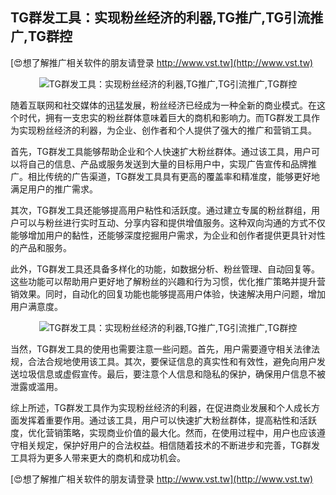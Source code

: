 ## **TG群发工具：实现粉丝经济的利器,TG推广,TG引流推广,TG群控**

[😍想了解推广相关软件的朋友请登录 http://www.vst.tw](http://www.vst.tw)

 <center><img src="https://vst.tw/MP4/tuiguang/png/7.png" alt="TG群发工具：实现粉丝经济的利器,TG推广,TG引流推广,TG群控"></center>

随着互联网和社交媒体的迅猛发展，粉丝经济已经成为一种全新的商业模式。在这个时代，拥有一支忠实的粉丝群体意味着巨大的商机和影响力。而TG群发工具作为实现粉丝经济的利器，为企业、创作者和个人提供了强大的推广和营销工具。

首先，TG群发工具能够帮助企业和个人快速扩大粉丝群体。通过该工具，用户可以将自己的信息、产品或服务发送到大量的目标用户中，实现广告宣传和品牌推广。相比传统的广告渠道，TG群发工具具有更高的覆盖率和精准度，能够更好地满足用户的推广需求。

其次，TG群发工具还能够提高用户粘性和活跃度。通过建立专属的粉丝群组，用户可以与粉丝进行实时互动、分享内容和提供增值服务。这种双向沟通的方式不仅能够增加用户的黏性，还能够深度挖掘用户需求，为企业和创作者提供更具针对性的产品和服务。

此外，TG群发工具还具备多样化的功能，如数据分析、粉丝管理、自动回复等。这些功能可以帮助用户更好地了解粉丝的兴趣和行为习惯，优化推广策略并提升营销效果。同时，自动化的回复功能也能够提高用户体验，快速解决用户问题，增加用户满意度。

 <center><img src="https://vst.tw/MP4/tuiguang/png/0.png" alt="TG群发工具：实现粉丝经济的利器,TG推广,TG引流推广,TG群控"></center>

当然，TG群发工具的使用也需要注意一些问题。首先，用户需要遵守相关法律法规，合法合规地使用该工具。其次，要保证信息的真实性和有效性，避免向用户发送垃圾信息或虚假宣传。最后，要注意个人信息和隐私的保护，确保用户信息不被泄露或滥用。

综上所述，TG群发工具作为实现粉丝经济的利器，在促进商业发展和个人成长方面发挥着重要作用。通过该工具，用户可以快速扩大粉丝群体，提高粘性和活跃度，优化营销策略，实现商业价值的最大化。然而，在使用过程中，用户也应该遵守相关规定，保护好用户的合法权益。相信随着技术的不断进步和完善，TG群发工具将为更多人带来更大的商机和成功机会。

[😍想了解推广相关软件的朋友请登录 http://www.vst.tw](http://www.vst.tw)



